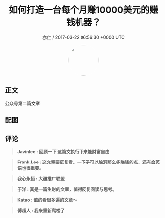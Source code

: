 <h1 align="center">如何打造一台每个月赚10000美元的赚钱机器？</h1>
<p align="center">
    <a>亦仁 / 2017-03-22 06:56:30 &#43;0000 UTC</a>
</p>

<div align="center">
    <img src="https://images.zsxq.com/Fn3NQqCN8nuGF86yZPXSbEsl0mb3?e=1590940799&amp;token=kIxbL07-8jAj8w1n4s9zv64FuZZNEATmlU_Vm6zD:pfbNc8W3hS0oYG_hyXXh_rHMHuc=" width="100" height="100" style="border:1px solid;border-radius:50%; color:#ffffff"/>
</div>

## 正文

<div>
公众号第二篇文章

</div>

## 配图
<div class="image" align="center">

</div>

## 评论

<div align="left">
<div>

<blockquote >
<span> <strong>Javinlee : 回顾一下 这篇文执行下来能财富自由 </strong></span>
</blockquote>

<blockquote >
<span> <strong>Frank.Lee : 这文章要反复看。一下子可以脑洞那么多赚钱的点，还有会英语也很重要。 </strong></span>
</blockquote>

<blockquote >
<span> <strong>我心永恒 : 大疆推广联盟 </strong></span>
</blockquote>

<blockquote >
<span> <strong>于洋 : 真是一篇生财的文章，值得反复阅读与思考。 </strong></span>
</blockquote>

<blockquote >
<span> <strong>Katao : 值的看很多遍的文章～ </strong></span>
</blockquote>

<blockquote >
<span> <strong>傅超人 : 我来重新爬楼了 </strong></span>
</blockquote>

</div>
</div>